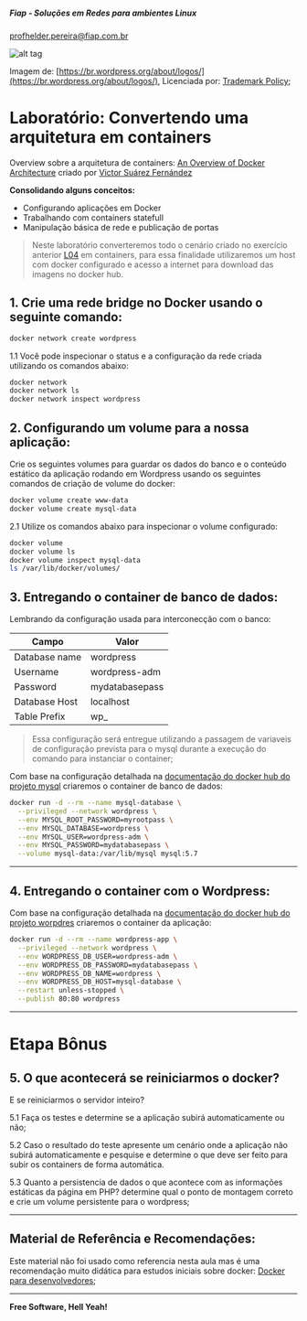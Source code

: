 ##### Fiap - Soluções em Redes para ambientes Linux
profhelder.pereira@fiap.com.br

![alt tag](https://raw.githubusercontent.com/fiapsistemaslinux/SysOps/master/images/L04_wordpress_logo.png)

Imagem de: [https://br.wordpress.org/about/logos/](https://br.wordpress.org/about/logos/), Licenciada por: [Trademark Policy](http://wordpressfoundation.org/trademark-policy/);

# Laboratório: Convertendo uma arquitetura em containers

Overview sobre a arquitetura de containers: [An Overview of Docker Architecture](https://medium.com/better-programming/an-overview-to-docker-architecture-15407c482c52) criado por [Victor Suárez Fernández](https://medium.com/@vicsufer)

**Consolidando alguns conceitos:**

* Configurando aplicações em Docker
* Trabalhando com containers statefull
* Manipulação básica de rede e publicação de portas

> Neste laboratório converteremos todo o cenário criado no exercício anterior [L04](https://github.com/fiapsistemaslinux/SysOps/tree/master/lessons/L04) em containers, para essa finalidade utilizaremos um host com docker configurado e acesso a internet para download das imagens no docker hub.

## 1. Crie uma rede bridge no Docker usando o seguinte comando:

```sh
docker network create wordpress
```

1.1 Você pode inspecionar o status e a configuração da rede criada utilizando os comandos abaixo:

```sh
docker network
docker network ls
docker network inspect wordpress
```

## 2. Configurando um volume para a nossa aplicação:

Crie os seguintes volumes para guardar os dados do banco e o conteúdo estático da aplicação rodando em Wordpress usando os seguintes comandos de criação de volume do docker:

```sh
docker volume create www-data
docker volume create mysql-data
```

2.1 Utilize os comandos abaixo para inspecionar o volume configurado:

```sh
docker volume
docker volume ls
docker volume inspect mysql-data
ls /var/lib/docker/volumes/
```

## 3. Entregando o container de banco de dados: 

Lembrando da configuração usada para interconecção com o banco:


| Campo         | Valor           |
|---------------|-----------------|
| Database name | wordpress       |
| Username      | wordpress-adm   |
| Password      | mydatabasepass  |
| Database Host | localhost       |
| Table Prefix  | wp_             |

> Essa configuração será entregue utilizando a passagem de variaveis de configuração prevista para o mysql durante a execução do comando para instanciar o container;

Com base na configuração detalhada na [documentação do docker hub do projeto mysql](https://hub.docker.com/_/mysql) criaremos o container de banco de dados:

```sh
docker run -d --rm --name mysql-database \
  --privileged --network wordpress \
  --env MYSQL_ROOT_PASSWORD=myrootpass \
  --env MYSQL_DATABASE=wordpress \
  --env MYSQL_USER=wordpress-adm \
  --env MYSQL_PASSWORD=mydatabasepass \
  --volume mysql-data:/var/lib/mysql mysql:5.7
```
---

## 4. Entregando o container com o Wordpress: 

Com base na configuração detalhada na [documentação do docker hub do projeto worpdres](https://hub.docker.com/_/wordpress/) criaremos o container da aplicação:

```sh
docker run -d --rm --name wordpress-app \
  --privileged --network wordpress \
  --env WORDPRESS_DB_USER=wordpress-adm \
  --env WORDPRESS_DB_PASSWORD=mydatabasepass \
  --env WORDPRESS_DB_NAME=wordpress \
  --env WORDPRESS_DB_HOST=mysql-database \
  --restart unless-stopped \
  --publish 80:80 wordpress
```

---

# Etapa Bônus

## 5. O que acontecerá se reiniciarmos o docker?

E se reiniciarmos o servidor inteiro?

5.1 Faça os testes e determine se a aplicação subirá automaticamente ou não;

5.2 Caso o resultado do teste apresente um cenário onde a aplicação não subirá automaticamente e pesquise e determine o que deve ser feito para subir os containers de forma automática.

5.3 Quanto a persistencia de dados o que acontece com as informações estáticas da página em PHP? determine qual o ponto de montagem correto e crie um volume persistente para o wordpress;

---

## Material de Referência e Recomendações:

Este material não foi usado como referencia nesta aula mas é uma recomendação muito didática para estudos iniciais sobre docker:
[Docker para desenvolvedores](https://github.com/gomex/docker-para-desenvolvedores);

---

**Free Software, Hell Yeah!**
